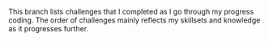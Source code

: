 This branch lists challenges that I completed as I go through my progress coding.
The order of challenges mainly reflects my skillsets and knowledge as it progresses further.
